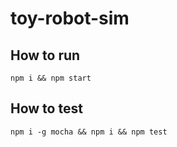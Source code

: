 # toy-robot-sim

## How to run

```
npm i && npm start
```

## How to test

```
npm i -g mocha && npm i && npm test
```